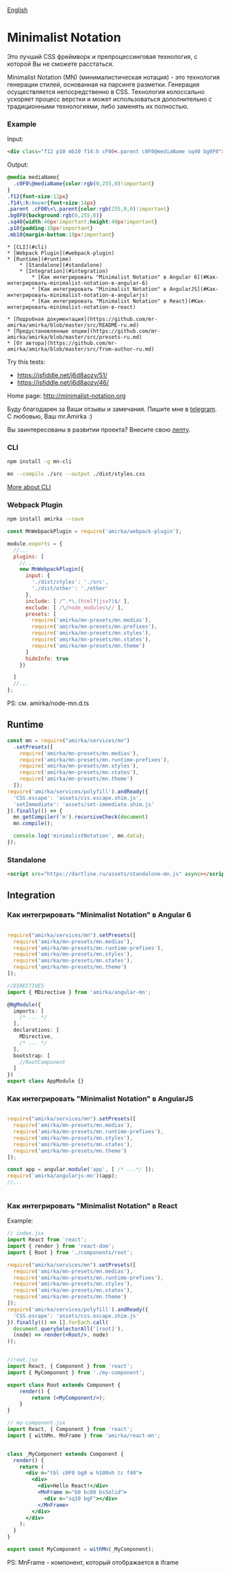 [English](https://github.com/mr-amirka/amirka/blob/master/README.md)


# Minimalist Notation

Это лучший CSS фреймворк и препроцессинговая технология, с которой Вы не сможете расстаться.  

Minimalist Notation (MN) (минималистическая нотация) - это технология генерации стилей, основанная на парсинге разметки. Генерация осуществляется непосредственно в СSS. Технология колоссально ускоряет процесс верстки и может использоваться дополнительно с традиционными технологиями, либо заменять их полностью.  

### Example

Input:

```html
<div class="f12 p10 mb10 f14:h cF00<.parent c0F0@mediaName sq40 bg0F0">...</div>
```

Output:

```css
@media mediaName{
  .c0F0\@mediaName{color:rgb(0,255,0)!important}
}
.f12{font-size:12px}
.f14\:h:hover{font-size:14px}
.parent .cF00\<\.parent{color:rgb(255,0,0)!important}
.bg0F0{background:rgb(0,255,0)}
.sq40{width:40px!important;height:40px!important}
.p10{padding:10px!important}
.mb10{margin-bottom:10px!important}

```


    * [CLI](#cli)  
    * [Webpack Plugin](#webpack-plugin)  
    * [Runtime](#runtime)  
        * [Standalone](#standalone)  
        * [Integration](#integration)  
            * [Как интегрировать "Minimalist Notation" в Angular 6](#Как-интегрировать-minimalist-notation-в-angular-6)  
            * [Как интегрировать "Minimalist Notation" в AngularJS](#Как-интегрировать-minimalist-notation-в-angularjs)  
            * [Как интегрировать "Minimalist Notation" в React](#Как-интегрировать-minimalist-notation-в-react)  

    * [Подробная документация](https://github.com/mr-amirka/amirka/blob/master/src/README-ru.md)  
    * [Предустановленные опции](https://github.com/mr-amirka/amirka/blob/master/src/presets-ru.md)  
    * [От автора](https://github.com/mr-amirka/amirka/blob/master/src/from-author-ru.md)  

Try this tests:
* https://jsfiddle.net/j6d8aozy/51/  
* https://jsfiddle.net/j6d8aozy/46/  


Home page: http://minimalist-notation.org  


Буду благодарен за Ваши отзывы и замечания. Пишите мне в [telegram](https://t.me/mr_amirka).    
С любовью, Ваш mr.Amirka :)  


Вы заинтересованы в развитии проекта? Внесите свою [лепту](https://yasobe.ru/na/notation).  



### CLI
```sh
npm install -g mn-cli
```

```sh
mn --compile ./src --output ./dist/styles.css
```

[More about CLI](https://github.com/mr-amirka/mn-cli)



### Webpack Plugin

```sh
npm install amirka --save
```


```js
const MnWebpackPlugin = require('amirka/webpack-plugin');

module.exports = {
  //...
  plugins: [
    //...
    new MnWebpackPlugin({
      input: {
        './dist/styles': './src',
        './dist/other': './other'
      },
      include: [ /^.*\.(html?|jsx?)$/ ],
      exclude: [ /\/node_modules\// ],
      presets: [
        require('amirka/mn-presets/mn.medias'),
      	require('amirka/mn-presets/mn.prefixes'),
      	require('amirka/mn-presets/mn.styles'),
      	require('amirka/mn-presets/mn.states'),
      	require('amirka/mn-presets/mn.theme')
      ]
      hideInfo: true
    })

  ]
  //...
};
```

PS: см. amirka/node-mn.d.ts




## Runtime

```js
const mn = require("amirka/services/mn")
  .setPresets([
    require('amirka/mn-presets/mn.medias'),
    require('amirka/mn-presets/mn.runtime-prefixes'),
    require('amirka/mn-presets/mn.styles'),
    require('amirka/mn-presets/mn.states'),
    require('amirka/mn-presets/mn.theme')
  ]);
require('amirka/services/polyfill').andReady({
  'CSS.escape': 'assets/css.escape.shim.js',
  'setImmediate': 'assets/set-immediate.shim.js'
}).finally(() => {
  mn.getCompiler('m').recursiveCheck(document)
  mn.compile();

  console.log('minimalistNotation', mn.data);
});

```


### Standalone


```html
<script src="https://dartline.ru/assets/standalone-mn.js" async></script>
```


## Integration


### Как интегрировать "Minimalist Notation" в Angular 6


```ts

require("amirka/services/mn").setPresets([
  require('amirka/mn-presets/mn.medias'),
  require('amirka/mn-presets/mn.runtime-prefixes'),
  require('amirka/mn-presets/mn.styles'),
  require('amirka/mn-presets/mn.states'),
  require('amirka/mn-presets/mn.theme')
]);

//DIRECTIVES
import { MDirective } from 'amirka/angular-mn';

@NgModule({
  imports: [
    /* ... */
  ],
  declarations: [
    MDirective,
    /* ... */
  ],
  bootstrap: [
    //RootComponent
  ]
})
export class AppModule {}


```


### Как интегрировать "Minimalist Notation" в AngularJS


```js

require("amirka/services/mn").setPresets([
  require('amirka/mn-presets/mn.medias'),
  require('amirka/mn-presets/mn.runtime-prefixes'),
  require('amirka/mn-presets/mn.styles'),
  require('amirka/mn-presets/mn.states'),
  require('amirka/mn-presets/mn.theme')
]);

const app = angular.module('app', [ /* ...*/ ]);
require('amirka/angularjs-mn')(app);
//...



```


### Как интегрировать "Minimalist Notation" в React

Example:

```jsx
// index.jsx
import React from 'react';
import { render } from 'react-dom';
import { Root } from './components/root';

require("amirka/services/mn").setPresets([
  require('amirka/mn-presets/mn.medias'),
  require('amirka/mn-presets/mn.runtime-prefixes'),
  require('amirka/mn-presets/mn.styles'),
  require('amirka/mn-presets/mn.states'),
  require('amirka/mn-presets/mn.theme')
]);
require('amirka/services/polyfill').andReady({
  'CSS.escape': 'assets/css.escape.shim.js'
}).finally(() => [].forEach.call(
  document.querySelectorAll('[root]'),
  (node) => render(<Root/>, node)
));


//root.jsx
import React, { Component } from 'react';
import { MyComponent } from './my-component';

export class Root extends Component {
	render() {
		return (<MyComponent/>);
	}
}

// my-component.jsx
import React, { Component } from 'react';
import { withMn, MnFrame } from 'amirka/react-mn';


class _MyComponent extends Component {
  render() {
    return (
      <div m="tbl c0F0 bg0 w h100vh tc f40">
        <div>
          <div>Hello React!</div>
          <MnFrame m="b0 bc00 bsSolid">
            <div m="sq10 bgF"></div>
          </MnFrame>
        </div>
      </div>
    );
  }
}

export const MyComponent = withMn(_MyComponent);

```

PS: MnFrame - компонент, который отображается в iframe

